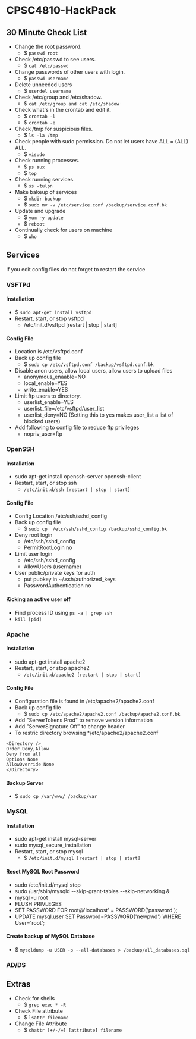 # CPSC4810-HackPack
## 30 Minute Check List
* Change the root password.
	* $ `passwd root`
* Check /etc/passwd to see users. 
	* $ `cat /etc/passwd`
* Change passwords of other users with login.
	* $ `passwd username`
* Delete unneeded users
	* $ `userdel username`
* Check /etc/group and /etc/shadow.
	* $ `cat /etc/group and cat /etc/shadow`
* Check what's in the crontab and edit it.
	* $ `crontab -l`
	* $ `crontab -e`
* Check /tmp for suspicious files.
	* $ `ls -la /tmp`
* Check people with sudo permission. Do not let users have ALL = (ALL) ALL.
	* $ `visudo`
* Check running processes.
	* $ `ps aux`
	* $ `top`
* Check running services.
	* $ `ss -tulpn`
* Make bakeup of services
	* $ `mkdir backup`
	* $ `sudo mv -v /etc/service.conf /backup/service.conf.bk`
* Update and upgrade
	* $ `yum -y update`
	* $ `reboot`
* Continually check for users on machine
	* $ `who`
## Services
If you edit config files do not forget to restart the service 
### VSFTPd
#### Installation
* $ `sudo apt-get install vsftpd`
* Restart, start, or stop vsftpd
	* /etc/init.d/vsftpd [restart | stop | start]
#### Config File
* Location is /etc/vsftpd.conf 
* Back up config file
	* $ `sudo cp /etc/vsftpd.conf /backup/vsftpd.conf.bk`
* Disable anon users, allow local users, allow users to upload files
	* anonymous_enaable=NO
	* local_enable=YES
	* write_enable=YES
* Limit ftp users to directory.
	* userlist_enable=YES
	* userlist_file=/etc/vsftpd/user_list
	* userlist_deny=NO (Setting this to yes makes user_list a list of blocked users)
* Add following to config file to reduce ftp privileges
	* nopriv_user=ftp
### OpenSSH
#### Installation
* sudo apt-get install openssh-server openssh-client
* Restart, start, or stop ssh
	* `/etc/init.d/ssh [restart | stop | start]`
#### Config File
* Config Location /etc/ssh/sshd_config
* Back up config file
	* $ `sudo cp  /etc/ssh/sshd_config /backup/sshd_config.bk`
* Deny root login
	* /etc/ssh/sshd_config
	* PermitRootLogin no
* Limit user login
	* /etc/ssh/sshd_config
	* AllowUsers (username)
* User public/private keys for auth
	* put pubkey in ~/.ssh/authorized_keys
	* PasswordAuthentication no
#### Kicking an active user off
* Find process ID using `ps -a | grep ssh`
* `kill [pid]`
### Apache
#### Installation
* sudo apt-get install apache2
* Restart, start, or stop apache2
	* `/etc/init.d/apache2 [restart | stop | start]`
#### Config File
* Configuration file is found in /etc/apache2/apache2.conf
* Back up config file
	* $ `sudo cp /etc/apache2/apache2.conf /backup/apache2.conf.bk`
* Add "ServerTokens Prod" to remove version information
* Add "ServerSignature Off" to change header
* To restric directory browsing
	*/etc/apache2/apache2.conf
 ``` 
<Directory />
Order Deny,Allow
Deny from all
Options None
AllowOverride None
</Directory> 
```
#### Backup Server
* $ `sudo cp /var/www/ /backup/var`

### MySQL
#### Installation
* sudo apt-get install mysql-server
* sudo mysql_secure_installation
* Restart, start, or stop mysql
	* $ `/etc/init.d/mysql [restart | stop | start]`

#### Reset MySQL Root Password
* sudo /etc/init.d/mysql stop
* sudo /usr/sbin/mysqld --skip-grant-tables --skip-networking &
* mysql -u root
* FLUSH PRIVLEGES
* SET PASSWORD FOR root@'localhost' = PASSWORD('password');
* UPDATE mysql.user SET Password=PASSWORD('newpwd') WHERE User='root';

#### Create backup of MySQL Database
* $ `mysqldump -u USER -p --all-databases > /backup/all_databases.sql`

### AD/DS

## Extras
* Check for shells
	* $ `grep exec * -R`
* Check File attribute
	* $ `lsattr filename`
* Change File Attribute
	* $ `chattr [+/-/=] [attribute] filename`

